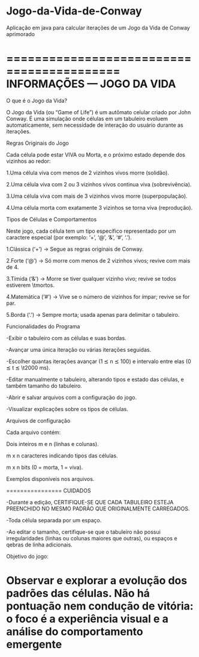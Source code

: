 # Jogo-da-Vida-de-Conway
Aplicação em java para calcular iterações de um Jogo da Vida de Conway aprimorado

==========================================
        INFORMAÇÕES — JOGO DA VIDA
==========================================

O que é o Jogo da Vida?

O Jogo da Vida (ou “Game of Life”) é um autômato celular criado por John Conway. É uma simulação onde células em um tabuleiro evoluem automaticamente, sem necessidade de interação do usuário durante as iterações.


Regras Originais do Jogo

Cada célula pode estar VIVA ou Morta, e o próximo estado depende dos vizinhos ao redor:

1.Uma célula viva com menos de 2 vizinhos vivos morre (solidão).

2.Uma célula viva com 2 ou 3 vizinhos vivos continua viva (sobrevivência).

3.Uma célula viva com mais de 3 vizinhos vivos morre (superpopulação).

4.Uma célula morta com exatamente 3 vizinhos se torna viva (reprodução).


Tipos de Células e Comportamentos

Neste jogo, cada célula tem um tipo específico representado por um caractere especial (por exemplo: ‘+’, ‘@’, ‘&’, ‘#’, ‘.’).

1.Clássica (‘+’) → Segue as regras originais de Conway.

2.Forte (‘@’) → Só morre com menos de 2 vizinhos vivos; revive com mais de 4.

3.Tímida (‘&’) → Morre se tiver qualquer vizinho vivo; revive se todos estiverem \tmortos.

4.Matemática (‘#’) → Vive se o número de vizinhos for ímpar; revive se for par.

5.Borda (‘.’) → Sempre morta; usada apenas para delimitar o tabuleiro.


Funcionalidades do Programa

-Exibir o tabuleiro com as células e suas bordas.

-Avançar uma única iteração ou várias iterações seguidas.

-Escolher quantas iterações avançar (1 ⪯ n ⪯ 100) e intervalo entre elas (0 ⪯ t ⪯ \t2000 ms).

-Editar manualmente o tabuleiro, alterando tipos e estado das células, e também tamanho do tabuleiro.

-Abrir e salvar arquivos com a configuração do jogo.

-Visualizar explicações sobre os tipos de células.



Arquivos de configuração

Cada arquivo contém:

Dois inteiros m e n (linhas e colunas).

m x n caracteres indicando tipos das células.

m x n bits (0 = morta, 1 = viva).

Exemplos disponíveis nos arquivos.

================
CUIDADOS

-Durante a edição, CERTIFIQUE-SE QUE CADA TABULEIRO ESTEJA PREENCHIDO NO MESMO PADRÃO QUE ORIGINALMENTE CARREGADOS.

-Toda célula separada por um espaço.

-Ao editar o tamanho, certifique-se que o tabuleiro não possui irregularidades (linhas ou colunas maiores que outras), ou espaços e qebras de linha adicionais.


Objetivo do jogo:

Observar e explorar a evolução dos padrões das células. Não há pontuação nem condução de vitória: o foco é a experiência visual e a análise do comportamento emergente
======================================================================================================================

